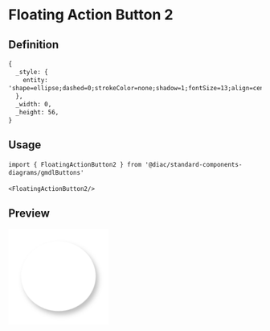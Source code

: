 # Floating Action Button 2

## Definition

```
{
  _style: { 
    entity: 'shape=ellipse;dashed=0;strokeColor=none;shadow=1;fontSize=13;align=center;verticalAlign=top;labelPosition=center;verticalLabelPosition=bottom;html=1;aspect=fixed;',
  },
  _width: 0,
  _height: 56,
}
```

## Usage

```
import { FloatingActionButton2 } from '@diac/standard-components-diagrams/gmdlButtons'

<FloatingActionButton2/>
```

## Preview

<img src="./floating-action-button-2.png" width="200"/>
